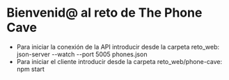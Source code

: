 # Bienvenid@ al reto de The Phone Cave

- Para iniciar la conexión de la API introducir desde la carpeta reto_web: json-server --watch --port 5005 phones.json
- Para iniciar el cliente introducir desde la carpeta reto_web/phone-cave: npm start

